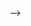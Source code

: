 <!-- ## Requirements

### Prerequisites

- Python 3.10 or higher
- `pip` package manager

### Runtime Dependencies

This project requires the following Python packages with specific versions:

- `numpy==1.21.0`: For numerical computations.
- `pandas==1.3.0`: For data manipulation and analysis.
- `requests==2.25.1`: For making HTTP requests.

<!-- ### Development Dependencies

For development, the following additional packages are required:

- `pytest`: For running tests.
- `flake8`: For code linting. --> -->
